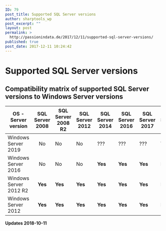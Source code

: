 ```yaml
---
ID: 79
post_title: Supported SQL Server versions
author: sharptools_wp
post_excerpt: ""
layout: post
permalink: >
  http://passionindata.de/2017/12/11/supported-sql-server-versions/
published: true
post_date: 2017-12-11 10:24:42
---
```

# Supported SQL Server versions

## Compatibility matrix of supported SQL Server versions to Windows Server versions

| OS - Server version    | SQL Server 2008 | SQL Server 2008 R2 | SQL Server 2012 | SQL Server 2014 | SQL Server 2016 | SQL Server 2017 | SQL Server 2019 |
| ---------------------- |:---------------:| ------------------ | --------------- | --------------- | --------------- | --------------- | --------------- |
| Windows Server 2019    |       No        | No                 | No              | ???             | ???             | ???             | **Yes**         |
| Windows Server 2016    |       No        | No                 | No              | **Yes**         | **Yes**         | **Yes**         | No              |
| Windows Server 2012 R2 |     **Yes**     | **Yes**            | **Yes**         | **Yes**         | **Yes**         | **Yes**         | No              |
| Windows Server 2012    |     **Yes**     | **Yes**            | **Yes**         | **Yes**         | **Yes**         | **Yes**         | No              |

**Updates 2018-10-11**
